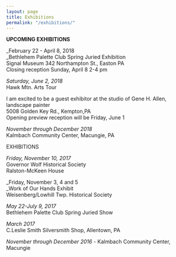 ```yaml
---
layout: page
title: Exhibitions
permalink: "/exhibitions/"
---
```

**UPCOMING EXHIBITIONS**

_February 22 - April 8, 2018  
_Bethlehem Palette Club Spring Juried Exhibition  
Signal Museum  342 Northampton St., Easton PA  
Closing reception Sunday, April 8 2-4 pm

_Saturday, June 2, 2018_  
Hawk Mtn. Arts Tour

I am excited to be a guest exhibitor at the studio of Gene H. Allen, landscape painter  
5008 Golden Key Rd., Kempton,PA  
Opening preview reception will be Friday, June 1

_November through December 2018_  
Kalmbach Community Center, Macungie, PA

EXHIBITIONS

_Friday, November 10, 2017_  
Governor Wolf Historical Society  
Ralston-McKeen House

_Friday, November 3, 4 and 5  
_Work of Our Hands Exhibit  
Weisenberg/Lowhill Twp. Historical Society

_May 22-July 9, 2017_  
Bethlehem Palette Club Spring Juried Show</span>

_March 2017_  
C.Leslie Smith Silversmith Shop, Allentown, PA</span>

_November through December 2016_ - Kalmbach Community Center, Macungie